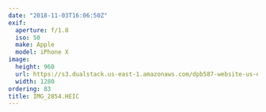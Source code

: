 ```yaml
---
date: "2018-11-03T16:06:50Z"
exif:
  aperture: f/1.8
  iso: 50
  make: Apple
  model: iPhone X
image:
  height: 960
  url: https://s3.dualstack.us-east-1.amazonaws.com/dpb587-website-us-east-1/asset/gallery/2018-europe-trip/3395dbf4-d4f9-af4c-779f-65d7ffc17ef5~1280.jpg
  width: 1280
ordering: 83
title: IMG_2854.HEIC
---
```

